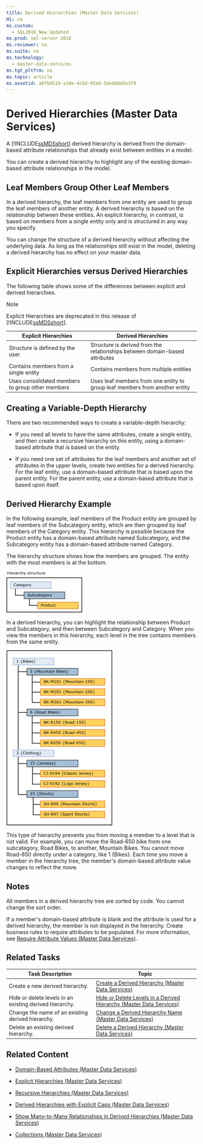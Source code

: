 ```yaml
---
title: Derived Hierarchies (Master Data Services)
H1: na
ms.custom: 
  - SQL2016_New_Updated
ms.prod: sql-server-2016
ms.reviewer: na
ms.suite: na
ms.technology: 
  - master-data-services
ms.tgt_pltfrm: na
ms.topic: article
ms.assetid: a0fbd519-a10e-4cbd-92e6-5de9b8d3e3f0
---
```

# Derived Hierarchies (Master Data Services)
  A [!INCLUDE[ssMDSshort](../../Topics/TopicNameContainA/includes/ssMDSshort_md.md)] derived hierarchy is derived from the domain-based attribute relationships that already exist between entities in a model.  
  
 You can create a derived hierarchy to highlight any of the existing domain-based attribute relationships in the model.  
  
## Leaf Members Group Other Leaf Members  
 In a derived hierarchy, the leaf members from one entity are used to group the leaf members of another entity. A derived hierarchy is based on the relationship between these entities. An explicit hierarchy, in contrast, is based on members from a single entity only and is structured in any way you specify.  
  
 You can change the structure of a derived hierarchy without affecting the underlying data. As long as the relationships still exist in the model, deleting a derived hierarchy has no effect on your master data.  
  
## Explicit Hierarchies versus Derived Hierarchies  
 The following table shows some of the differences between explicit and derived hierarchies.  
  
> [!NOTE]  
>  Explicit Hierarchies are deprecated in this release of [!INCLUDE[ssMDSshort](../../Topics/TopicNameContainA/includes/ssMDSshort_md.md)].  
  
|Explicit Hierarchies|Derived Hierarchies|  
|--------------------------|-------------------------|  
|Structure is defined by the user|Structure is derived from the relationships between domain-based attributes|  
|Contains members from a single entity|Contains members from multiple entities|  
|Uses consolidated members to group other members|Uses leaf members from one entity to group leaf members from another entity|  
  
## Creating a Variable-Depth Hierarchy  
 There are two recommended ways to create a variable-depth hierarchy:  
  
-   If you need all levels to have the same attributes, create a single entity, and then create a recursive hierarchy on this entity, using a domain-based attribute that is based on the entity.  
  
-   If you need one set of attributes for the leaf members and another set of attributes in the upper levels, create two entities for a derived hierarchy. For the leaf entity, use a domain-based attribute that is based upon the parent entity. For the parent entity, use a domain-based attribute that is based upon itself.  
  
## Derived Hierarchy Example  
 In the following example, leaf members of the Product entity are grouped by leaf members of the Subcategory entity, which are then grouped by leaf members of the Category entity. This hierarchy is possible because the Product entity has a domain-based attribute named Subcategory, and the Subcategory entity has a domain-based attribute named Category.  
  
 The hierarchy structure shows how the members are grouped. The entity with the most members is at the bottom.  
  
 ![Hierarchy Derived from Model Structure](../../Topics/TopicNameNotContainA/media/mds_conc_derived_hierarchy_structure.gif "mds_conc_derived_hierarchy_structure")  
  
 In a derived hierarchy, you can highlight the relationship between Product and Subcategory, and then between Subcategory and Category. When you view the members in this hierarchy, each level in the tree contains members from the same entity.  
  
 ![Mountain Bike Derived Hierarchy Example](../../Topics/TopicNameNotContainA/media/mds_conc_derived_hierarchy_example.gif "mds_conc_derived_hierarchy_example")  
  
 This type of hierarchy prevents you from moving a member to a level that is not valid. For example, you can move the Road-650 bike from one subcategory, Road Bikes, to another, Mountain Bikes. You cannot move Road-650 directly under a category, like 1 {Bikes}. Each time you move a member in the hierarchy tree, the member's domain-based attribute value changes to reflect the move.  
  
## Notes  
 All members in a derived hierarchy tree are sorted by code. You cannot change the sort order.  
  
 If a member's domain-based attribute is blank and the attribute is used for a derived hierarchy, the member is not displayed in the hierarchy. Create business rules to require attributes to be populated. For more information, see [Require Attribute Values &#40;Master Data Services&#41;](../../Topics/TopicNameNotContainA/Require-Attribute-Values--Master-Data-Services-.md).  
  
## Related Tasks  
  
|Task Description|Topic|  
|----------------------|-----------|  
|Create a new derived hierarchy.|[Create a Derived Hierarchy &#40;Master Data Services&#41;](../../Topics/TopicNameContainA/Create-a-Derived-Hierarchy--Master-Data-Services-.md)|  
|Hide or delete levels in an existing derived hierarchy.|[Hide or Delete Levels in a Derived Hierarchy &#40;Master Data Services&#41;](../../Topics/TopicNameContainA/Hide-or-Delete-Levels-in-a-Derived-Hierarchy--Master-Data-Services-.md)|  
|Change the name of an existing derived hierarchy.|[Change a Derived Hierarchy Name &#40;Master Data Services&#41;](../../Topics/TopicNameContainA/Change-a-Derived-Hierarchy-Name--Master-Data-Services-.md)|  
|Delete an existing derived hierarchy.|[Delete a Derived Hierarchy &#40;Master Data Services&#41;](../../Topics/TopicNameContainA/Delete-a-Derived-Hierarchy--Master-Data-Services-.md)|  
  
## Related Content  
  
-   [Domain-Based Attributes &#40;Master Data Services&#41;](../../Topics/TopicNameNotContainA/Domain-Based-Attributes--Master-Data-Services-.md)  
  
-   [Explicit Hierarchies &#40;Master Data Services&#41;](../../Topics/TopicNameNotContainA/Explicit-Hierarchies--Master-Data-Services-.md)  
  
-   [Recursive Hierarchies &#40;Master Data Services&#41;](../../Topics/TopicNameNotContainA/Recursive-Hierarchies--Master-Data-Services-.md)  
  
-   [Derived Hierarchies with Explicit Caps &#40;Master Data Services&#41;](../../Topics/TopicNameNotContainA/Derived-Hierarchies-with-Explicit-Caps--Master-Data-Services-.md)  
  
-   [Show Many-to-Many Relationships in Derived Hierarchies &#40;Master Data Services&#41;](../../Topics/TopicNameNotContainA/Show-Many-to-Many-Relationships-in-Derived-Hierarchies--Master-Data-Services-.md)  
  
-   [Collections &#40;Master Data Services&#41;](../../Topics/TopicNameNotContainA/Collections--Master-Data-Services-.md)  
  
  